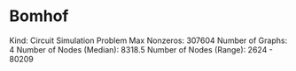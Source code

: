 # Bomhof

Kind: Circuit Simulation Problem
Max Nonzeros: 307604
Number of Graphs: 4
Number of Nodes (Median): 8318.5
Number of Nodes (Range): 2624 - 80209
